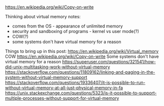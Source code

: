 https://en.wikipedia.org/wiki/Copy-on-write

Thinking about virtual memory notes:
- comes from the OS - appearance of unlimited memory
- security and sandboxing of programs - kernel vs user mode(?)
- COW(?)
- some systems don't have virtual memory for a reason

Things to bring up in this post:
https://en.wikipedia.org/wiki/Virtual_memory
COW
https://en.wikipedia.org/wiki/Copy-on-write
Some systems don't have virtual memory for a reason
https://superuser.com/questions/321541/how-did-unix-multitasking-work-without-virtual-memory
https://stackoverflow.com/questions/11809162/linking-and-paging-in-the-system-without-virtual-memory-support
https://stackoverflow.com/questions/19336407/it-is-possible-to-run-without-virtual-memory-at-all-just-physical-memory-in-fa
https://unix.stackexchange.com/questions/5323/is-it-possible-to-support-multiple-processes-without-support-for-virtual-memory


